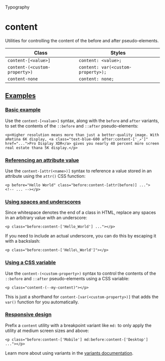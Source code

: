 Typography

# content

Utilities for controlling the content of the before and after pseudo-elements.

| Class                         | Styles                             |
| ----------------------------- | ---------------------------------- |
| `content-[<value>]`           | `content: <value>;`                |
| `content-(<custom-property>)` | `content: var(<custom-property>);` |
| `content-none`                | `content: none;`                   |

## [Examples](#examples)

### [Basic example](#basic-example)

Use the `content-[<value>]` syntax, along with the `before` and `after` variants, to set the contents of the `::before` and `::after` pseudo-elements:

```
<p>Higher resolution means more than just a better-quality image. With aRetina 6K display, <a class="text-blue-600 after:content-['_↗']" href="...">Pro Display XDR</a> gives you nearly 40 percent more screen real estate thana 5K display.</p>
```

### [Referencing an attribute value](#referencing-an-attribute-value)

Use the `content-[attr(<name>)]` syntax to reference a value stored in an attribute using the `attr()` CSS function:

```
<p before="Hello World" class="before:content-[attr(before)] ...">  <!-- ... --></p>
```

### [Using spaces and underscores](#using-spaces-and-underscores)

Since whitespace denotes the end of a class in HTML, replace any spaces in an arbitrary value with an underscore:

```
<p class="before:content-['Hello_World'] ..."></p>
```

If you need to include an actual underscore, you can do this by escaping it with a backslash:

```
<p class="before:content-['Hello\_World']"></p>
```

### [Using a CSS variable](#using-a-css-variable)

Use the `content-(<custom-property>)` syntax to control the contents of the `::before` and `::after` pseudo-elements using a CSS variable:

```
<p class="content-(--my-content)"></p>
```

This is just a shorthand for `content-[var(<custom-property>)]` that adds the `var()` function for you automatically.

### [Responsive design](#responsive-design)

Prefix a `content` utility with a breakpoint variant like `md:` to only apply the utility at medium screen sizes and above:

```
<p class="before:content-['Mobile'] md:before:content-['Desktop'] ..."></p>
```

Learn more about using variants in the [variants documentation](/docs/hover-focus-and-other-states).
